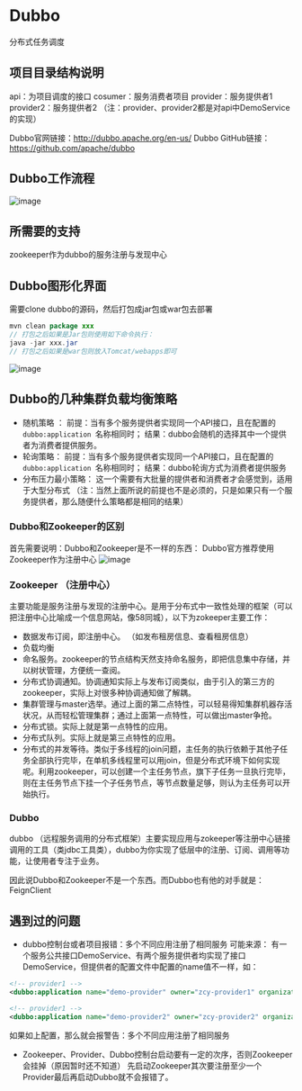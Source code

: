 # Dubbo

分布式任务调度

## 项目目录结构说明

api：为项目调度的接口
cosumer：服务消费者项目
provider：服务提供者1
provider2：服务提供者2
（注：provider、provider2都是对api中DemoService的实现）

Dubbo官网链接：http://dubbo.apache.org/en-us/
Dubbo GitHub链接：https://github.com/apache/dubbo

## Dubbo工作流程

![image](https://github.com/zhuchaoyang1/dubbo/tree/master/readme/img/architecture.png)

## 所需要的支持

zookeeper作为dubbo的服务注册与发现中心

## Dubbo图形化界面

需要clone dubbo的源码，然后打包成jar包或war包去部署

```java
mvn clean package xxx
// 打包之后如果是Jar包则使用如下命令执行：
java -jar xxx.jar
// 打包之后如果是war包则放入Tomcat/webapps即可
```

![image](https://github.com/zhuchaoyang1/dubbo/tree/master/readme/img/dubbo控制台.jpg)

## Dubbo的几种集群负载均衡策略

- 随机策略 ： 
  前提：当有多个服务提供者实现同一个API接口，且在配置的`dubbo:application `名称相同时；
  结果：dubbo会随机的选择其中一个提供者为消费者提供服务。
- 轮询策略：
  前提：当有多个服务提供者实现同一个API接口，且在配置的`dubbo:application `名称相同时；
  结果：dubbo轮询方式为消费者提供服务
- 分布压力最小策略：
  这一个需要有大批量的提供者和消费者才会感觉到，适用于大型分布式
  （注：当然上面所说的前提也不是必须的，只是如果只有一个服务提供者，那么随便什么策略都是相同的结果）

### Dubbo和Zookeeper的区别

首先需要说明：Dubbo和Zookeeper是不一样的东西：
Dubbo官方推荐使用Zookeeper作为注册中心
![image](https://github.com/zhuchaoyang1/dubbo/tree/master/readme/img/zook.jpg)

### Zookeeper （注册中心）

主要功能是服务注册与发现的注册中心。是用于分布式中一致性处理的框架（可以把注册中心比喻成一个信息网站，像58同城），以下为zokeeper主要工作：

- 数据发布订阅，即注册中心。 （如发布租房信息、查看租房信息）
- 负载均衡
- 命名服务。zookeeper的节点结构天然支持命名服务，即把信息集中存储，并以树状管理，方便统一查阅。
- 分布式协调通知。协调通知实际上与发布订阅类似，由于引入的第三方的zookeeper，实际上对很多种协调通知做了解耦。
- 集群管理与master选举。通过上面的第二点特性，可以轻易得知集群机器存活状况，从而轻松管理集群；通过上面第一点特性，可以做出master争抢。
- 分布式锁。实际上就是第一点特性的应用。
- 分布式队列。实际上就是第三点特性的应用。
- 分布式的并发等待。类似于多线程的join问题，主任务的执行依赖于其他子任务全部执行完毕，在单机多线程里可以用join，但是分布式环境下如何实现呢。利用zookeeper，可以创建一个主任务节点，旗下子任务一旦执行完毕，则在主任务节点下挂一个子任务节点，等节点数量足够，则认为主任务可以开始执行。

### Dubbo 

dubbo （远程服务调用的分布式框架）主要实现应用与zokeeper等注册中心链接调用的工具（类jdbc工具类），dubbo为你实现了低层中的注册、订阅、调用等功能，让使用者专注于业务。

因此说Dubbo和Zookeeper不是一个东西。而Dubbo也有他的对手就是：FeignClient

## 遇到过的问题

- dubbo控制台或者项目报错：多个不同应用注册了相同服务
  可能来源：
  有一个服务公共接口DemoService、有两个服务提供者均实现了接口DemoService，但提供者的配置文件中配置的name值不一样，如：

```xml
<!-- provider1 -->
<dubbo:application name="demo-provider" owner="zcy-provider1" organization="dubbox"/>

<!-- provider1 -->
<dubbo:application name="demo-provider2" owner="zcy-provider2" organization="dubbox"/>
```
如果如上配置，那么就会报警告：多个不同应用注册了相同服务

- Zookeeper、Provider、Dubbo控制台启动要有一定的次序，否则Zookeeper会挂掉（原因暂时还不知道）
先启动Zookeeper其次要注册至少一个Provider最后再启动Dubbo就不会报错了。
